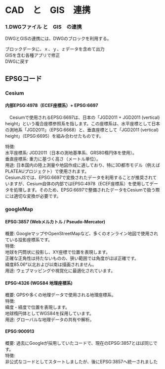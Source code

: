# CAD　と　GIS　連携  
### 1.DWGファイル と　GIS　の連携  
 DWGとGISの連携には、DWGのブロックを利用する。    
 
 ブロックデータに、ｘ、ｙ、ｚデータを含めて出力    
 GISを含む各種アプリで修正    
 DWGに戻す   

## EPSGコード
### Cesium
#### 内部EPSG:4978（ECEF座標系）+ EPSG:6697
　Cesiumで使用されるEPSG:6697は、日本の「JGD2011 + JGD2011 (vertical) height」という複合座標参照系を指します。この座標系は、水平座標として日本の測地系「JGD2011」（EPSG:6668）と、垂直座標として「JGD2011 (vertical) height」（EPSG:6695）を組み合わせたものです。  

特徴:  
水平座標系: JGD2011（日本の測地基準系、GRS80楕円体を使用）。  
垂直座標系: 重力に基づく高さ（メートル単位）。  
用途: 日本国内の陸上測量や地図作成に適しており、特に3D都市モデル（例えばPLATEAUプロジェクト）で使用されます。  
CesiumJSでは、EPSG:6697で変換されたデータを利用することが推奨されていますが、Cesium自体の内部ではEPSG:4978（ECEF座標系）を使用してデータを処理します。そのため、EPSG:6697で整備されたデータをCesiumで扱う際には適切な変換が必要です。  
### googleMap  
#### EPSG:3857 (Webメルカトル / Pseudo-Mercator)  
概要: GoogleマップやOpenStreetMapなど、多くのオンライン地図で使用されている投影座標系です。  
特徴:  
地球を円筒状に投影し、XY座標で位置を表現します。  
正確な正角性は持たないものの、狭い範囲では角度がほぼ正確です。  
緯度85.06°以北および以南は描画されません。  
用途: ウェブマッピングや視覚化に最適化されています。   

#### EPSG:4326 (WGS84 地理座標系)  
概要: GPSや多くの地理データで使用される地理座標系。  
特徴:  
緯度・経度で位置を表現します。  
地球楕円体としてWGS84を採用しています。  
用途: グローバルな地理データの共有や解析。  

#### EPSG:900913  
概要: 過去にGoogleが採用していたコードで、現在のEPSG:3857とほぼ同じです。  
特徴:  
非公式なコードとしてスタートしましたが、後にEPSG:3857へ統一されました  
